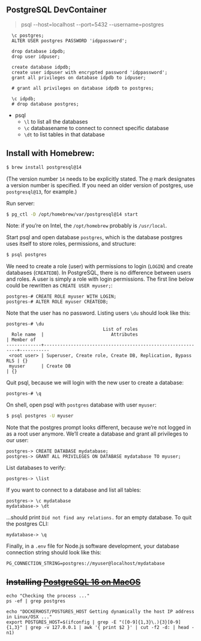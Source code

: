 ## PostgreSQL DevContainer

> psql --host=localhost --port=5432 --username=postgres

```postgres=#
  \c postgres;
  ALTER USER postgres PASSWORD 'idppassword';
  
  drop database idpdb;
  drop user idpuser;
  
  create database idpdb;
  create user idpuser with encrypted password 'idppassword';
  grant all privileges on database idpdb to idpuser;

  # grant all privileges on database idpdb to postgres;

  \c idpdb;
  # drop database postgres;
```

* psql
  * `\l`  to list all the databases
  * `\c`  databasename to connect to connect specific database
  * `\dt` to list tables in that database


## Install with Homebrew:

```bash
$ brew install postgresql@14
```

(The version number `14` needs to be explicitly stated. The `@` mark designates a version number is specified. If you need an older version of postgres, use `postgresql@13`, for example.)

Run server:

```bash
$ pg_ctl -D /opt/homebrew/var/postgresql@14 start
```

Note: if you’re on Intel, the `/opt/homebrew` probably is `/usr/local`.

Start psql and open database `postgres`, which is the database postgres uses itself to store roles, permissions, and structure:

```bash
$ psql postgres
```

We need to create a role (user) with permissions to login (`LOGIN`) and create databases (`CREATEDB`). In PostgreSQL, there is no difference between users and roles. A user is simply a role with login permissions. The first line below could be rewritten as `CREATE USER myuser;`:

```postgres
postgres-# CREATE ROLE myuser WITH LOGIN;
postgres-# ALTER ROLE myuser CREATEDB;
```

Note that the user has no password. Listing users `\du` should look like this:

```postgres
postgres-# \du
                                    List of roles
  Role name  |                         Attributes                         | Member of 
-------------+------------------------------------------------------------+-----------
 <root user> | Superuser, Create role, Create DB, Replication, Bypass RLS | {}
 myuser      | Create DB                                                  | {}
```

Quit psql, because we will login with the new user to create a database:

```postgres
postgres-# \q
```

On shell, open psql with `postgres` database with user `myuser`:

```bash
$ psql postgres -U myuser
```

Note that the postgres prompt looks different, because we’re not logged in as a root user anymore. We’ll create a database and grant all privileges to our user:

```postgres
postgres-> CREATE DATABASE mydatabase;
postgres-> GRANT ALL PRIVILEGES ON DATABASE mydatabase TO myuser;
```

List databases to verify:

```postgres
postgres-> \list
```

If you want to connect to a database and list all tables:

```postgres
postgres-> \c mydatabase
mydatabase-> \dt
```

...should print `Did not find any relations.` for an empty database. To quit the postgres CLI:

```
mydatabase-> \q
```

Finally, in a `.env` file for Node.js software development, your database connection string should look like this:

```
PG_CONNECTION_STRING=postgres://myuser@localhost/mydatabase
```

## ~~Installing [PostgreSQL 16 on MacOS](https://www.enterprisedb.com/postgres-tutorials/installation-postgresql-mac-os)~~

```
echo "Checking the process ..."
ps -ef | grep postgres

echo "DOCKERHOST/POSTGRES_HOST Getting dynamically the host IP address in Linux/OSX ..."
export POSTGRES_HOST=$(ifconfig | grep -E "([0-9]{1,3}\.){3}[0-9]{1,3}" | grep -v 127.0.0.1 | awk '{ print $2 }' | cut -f2 -d: | head -n1)
```
